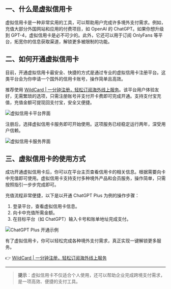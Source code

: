 ## 一、什么是虚拟信用卡

虚拟信用卡是一种非常实用的工具，可以帮助用户完成许多境外支付需求。例如，充值大部分外国网站和应用的付费项目，如 OpenAI 的 ChatGPT。如果你想升级到 GPT-4，虚拟信用卡是必不可少的。此外，它还可以用于订阅 OnlyFans 等平台，拓宽你的信息获取渠道，解锁更多被限制的功能。

## 二、如何开通虚拟信用卡

目前，开通虚拟信用卡最安全、快捷的方式是通过专业的虚拟信用卡注册平台。这类平台会为你申请一个国外的信用卡账号，操作简单且高效。

推荐使用 [WildCard | 一分钟注册，轻松订阅海外线上服务](https://bit.ly/bewildcard)。该平台用户体验友好，无需繁琐的选项，只需注册账号并支付开卡费即可完成开通。支持支付宝充值，充值金额可提现回支付宝，安全又便捷。

![虚拟信用卡平台界面](https://www.aifinalfantasy.com/wp-content/uploads/2025/05/image-1024x502.png)

注册后，选择虚拟信用卡服务即可开始使用。这项服务已经稳定运行两年，深受用户信赖。

![虚拟信用卡服务界面](https://www.aifinalfantasy.com/wp-content/uploads/2025/05/image-3-1024x465.png)

## 三、虚拟信用卡的使用方式

成功开通虚拟信用卡后，你可以在平台主页查看信用卡的相关信息。根据需要向卡中充值即可使用。虚拟信用卡支持支付多种境外产品和会员服务，操作简单，只需按照指引一步步完成即可。

充值流程非常便捷，以下是以开通 ChatGPT Plus 为例的操作步骤：

1. 登录平台，查看虚拟信用卡信息。
2. 向卡中充值所需金额。
3. 在目标平台（如 ChatGPT）输入卡号和账单地址完成支付。

![ChatGPT Plus 开通示例](https://www.aifinalfantasy.com/wp-content/uploads/2025/05/image-5-1024x500.png)

有了虚拟信用卡，你可以轻松完成各种境外支付需求，真正实现一键解锁更多服务。

👉 [WildCard | 一分钟注册，轻松订阅海外线上服务](https://bit.ly/bewildcard)

---

> **提示**：虚拟信用卡不仅适合个人使用，还可以帮助企业完成跨境支付需求，是一项高效、便捷的支付工具。